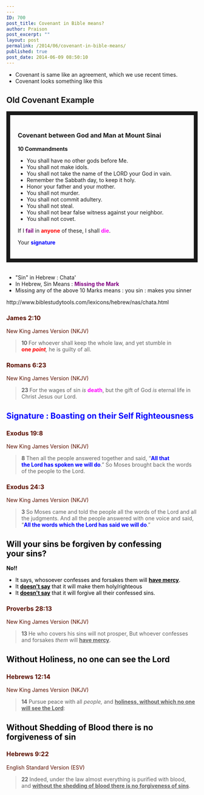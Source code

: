 ```yaml
---
---
ID: 700
post_title: Covenant in Bible means?
author: Praison
post_excerpt: ""
layout: post
permalink: /2014/06/covenant-in-bible-means/
published: true
post_date: 2014-06-09 08:50:10
---
```

<ul>
	<li>Covenant is same like an agreement, which we use recent times.</li>
	<li>Covenant looks something like this</li>
</ul>
<h2>Old Covenant Example</h2>
<div style="padding: 20px; border: solid 10px;">
<h3>Covenant between God and Man at Mount Sinai</h3>
<strong>10 Commandments</strong>
<ul>
	<li>You shall have no other gods before Me.</li>
	<li>You shall not make idols.</li>
	<li>You shall not take the name of the LORD your God in vain.</li>
	<li>Remember the Sabbath day, to keep it holy.</li>
	<li>Honor your father and your mother.</li>
	<li>You shall not murder.</li>
	<li>You shall not commit adultery.</li>
	<li>You shall not steal.</li>
	<li>You shall not bear false witness against your neighbor.</li>
	<li>You shall not covet.</li>
</ul>
If I <span style="color: #800080;"><strong>fail</strong></span> in <span style="color: #ff0000;"><strong>anyone</strong></span> of these, I shall <span style="color: #ff00ff;"><strong>die</strong></span>.

Your <span style="color: #0000ff;"><strong>signature</strong></span>

</div>
&nbsp;
<ul>
	<li>"Sin" in Hebrew : Chata'</li>
	<li>In Hebrew, Sin Means : <span style="font-weight: bold;"><span style="color: #800080;">Missing the Mark</span></span></li>
	<li>Missing any of the above 10 Marks means : you sin : makes you sinner</li>
</ul>
http://www.biblestudytools.com/lexicons/hebrew/nas/chata.html
<div class="heading passage-class-0" style="color: #5c1101;">
<h3>James 2:10</h3>
<p class="txt-sm">New King James Version (NKJV)</p>

</div>
<div class="passage version-NKJV result-text-style-normal text-html " style="color: #000000;">
<blockquote><span id="en-NKJV-30304" class="text Jas-2-10"><span class="versenum" style="font-weight: bold;">10 </span>For whoever shall keep the whole law, and yet stumble in <span style="color: #ff0000;"><strong>one </strong></span><i><span style="color: #ff0000;"><strong>point</strong></span>,</i> he is guilty of all.</span></blockquote>
<div class="heading passage-class-0" style="color: #5c1101;">
<h3>Romans 6:23</h3>
<p class="txt-sm">New King James Version (NKJV)</p>

</div>
<div class="passage version-NKJV result-text-style-normal text-html ">
<blockquote><span id="en-NKJV-28092" class="text Rom-6-23"><span class="versenum" style="font-weight: bold;">23 </span>For the wages of sin <i>is</i> <span style="color: #ff00ff;"><strong>death</strong></span>, but the gift of God <i>is</i> eternal life in Christ Jesus our Lord.</span></blockquote>
<h2><span style="color: #0000ff;">Signature : Boasting on their Self Righteousness</span></h2>
</div>
<div class="heading passage-class-0" style="color: #5c1101;">
<h3>Exodus 19:8</h3>
<p class="txt-sm">New King James Version (NKJV)</p>

</div>
<div class="passage version-NKJV result-text-style-normal text-html ">
<blockquote><span id="en-NKJV-2035" class="text Exod-19-8"><span class="versenum" style="font-weight: bold;">8 </span>Then all the people answered together and said, “<span style="color: #0000ff;"><strong>All that the <span class="small-caps">Lord</span> has spoken we will do</strong></span>.” So Moses brought back the words of the people to the <span class="small-caps">Lord</span>.</span></blockquote>
<div class="heading passage-class-0" style="color: #5c1101;">
<h3>Exodus 24:3</h3>
<p class="txt-sm">New King James Version (NKJV)</p>

</div>
<div class="passage version-NKJV result-text-style-normal text-html ">
<blockquote><span id="en-NKJV-2181" class="text Exod-24-3"><span class="versenum" style="font-weight: bold;">3 </span>So Moses came and told the people all the words of the <span class="small-caps">Lord</span> and all the judgments. And all the people answered with one voice and said, “<span style="color: #0000ff;"><strong>All the words which the <span class="small-caps">Lord</span> has said we will do</strong></span>.”</span></blockquote>
<h2>Will your sins be forgiven by confessing your sins?</h2>
<strong>No!!</strong>
<ul>
	<li>It says, whosoever confesses and forsakes them will <strong><span style="text-decoration: underline;">have mercy</span></strong>.</li>
	<li>It <span style="text-decoration: underline;"><strong>doesn't say</strong></span> that it will make them holy/righteous</li>
	<li>It <span style="text-decoration: underline;"><span style="font-weight: bold;">doesn't say</span></span> that it will forgive all their confessed sins.</li>
</ul>
<div class="heading passage-class-0" style="color: #5c1101;">
<h3>Proverbs 28:13</h3>
<p class="txt-sm">New King James Version (NKJV)</p>

</div>
<div class="passage version-NKJV result-text-style-normal text-html ">
<div class="poetry top-1">
<blockquote>
<p class="line"><span id="en-NKJV-17210" class="text Prov-28-13"><span class="versenum" style="font-weight: bold;">13 </span>He who covers his sins will not prosper,</span>
<span class="text Prov-28-13">But whoever confesses and forsakes <i>them</i> will <span style="text-decoration: underline;"><strong>have mercy</strong></span>.</span></p>
</blockquote>
<h2 class="line">Without Holiness, no one can see the Lord</h2>
<div class="heading passage-class-0" style="color: #5c1101;">
<h3>Hebrews 12:14</h3>
<p class="txt-sm">New King James Version (NKJV)</p>

</div>
<div class="passage version-NKJV result-text-style-normal text-html ">
<blockquote><span id="en-NKJV-30227" class="text Heb-12-14"><span class="versenum" style="font-weight: bold;">14 </span>Pursue peace with all <i>people,</i> and <span style="text-decoration: underline;"><strong>holiness, without which no one will see the Lord</strong></span>:</span></blockquote>
<h2>Without Shedding of Blood there is no forgiveness of sin</h2>
</div>
</div>
</div>
<div class="heading passage-class-0" style="color: #5c1101;">
<h3>Hebrews 9:22</h3>
<p class="txt-sm">English Standard Version (ESV)</p>

</div>
<div class="passage version-ESV result-text-style-normal text-html ">
<blockquote><span id="en-ESV-30111" class="text Heb-9-22"><span class="versenum" style="font-weight: bold;">22 </span>Indeed, under the law almost everything is purified with blood, and <span style="text-decoration: underline;"><strong>without the shedding of blood there is no forgiveness of sins</strong></span>.</span></blockquote>
</div>
</div>
</div>
</div>